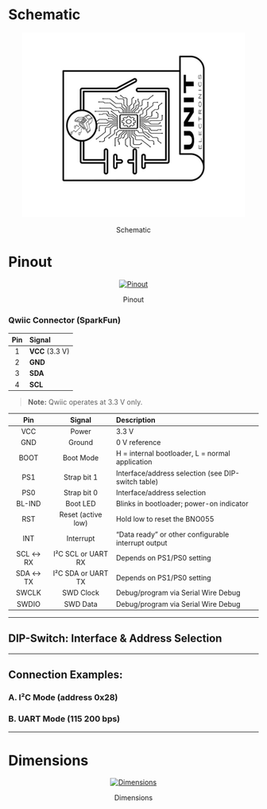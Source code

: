 # **Schematic**

<div align="center">
  <a href="#"><img src="resources/Schematics_icon.jpg" width="450px" alt="Schematic"></a>
  <p>Schematic</p>
</div>

# **Pinout**

<div align="center">
  <a href="#"><img src="hardware/resources/touchdot.png" width="450px" alt="Pinout"></a>
  <p>Pinout</p>
</div>

### Qwiic Connector (SparkFun)
| Pin | Signal  |
|:---:|:--------|
| 1   | **VCC** (3.3 V) |
| 2   | **GND**         |
| 3   | **SDA**         |
| 4   | **SCL**         |

> **Note:** Qwiic operates at 3.3 V only.

| Pin       | Signal               | Description                                          |
|:---------:|:--------------------:|:-----------------------------------------------------|
| VCC       | Power                | 3.3 V                                                |
| GND       | Ground               | 0 V reference                                        |
| BOOT      | Boot Mode            | H = internal bootloader, L = normal application      |
| PS1       | Strap bit 1          | Interface/address selection (see DIP-switch table)   |
| PS0       | Strap bit 0          | Interface/address selection                          |
| BL-IND    | Boot LED             | Blinks in bootloader; power-on indicator             |
| RST       | Reset (active low)   | Hold low to reset the BNO055                         |
| INT       | Interrupt            | “Data ready” or other configurable interrupt output  |
| SCL ↔ RX  | I²C SCL or UART RX   | Depends on PS1/PS0 setting                           |
| SDA ↔ TX  | I²C SDA or UART TX   | Depends on PS1/PS0 setting                           |
| SWCLK     | SWD Clock            | Debug/program via Serial Wire Debug                  |
| SWDIO     | SWD Data             | Debug/program via Serial Wire Debug                  |

---

## **DIP-Switch: Interface & Address Selection**
 

---

## Connection Examples:

### A. I²C Mode (address 0x28)


### B. UART Mode (115 200 bps)

---

# **Dimensions**

<div align="center">
  <a href="#"><img src="hardware/resources/touchdot.png" width="450px" alt="Dimensions"></a>
  <p>Dimensions</p>
</div>